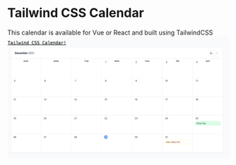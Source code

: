 # Tailwind CSS Calendar

This calendar is available for Vue or React and built using TailwindCSS
![](./screenshot.png)
